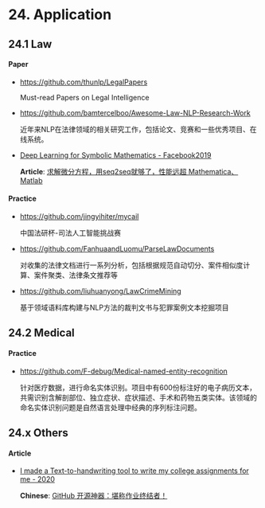 
# 24. Application

## 24.1 Law

#### Paper

- <https://github.com/thunlp/LegalPapers>

    Must-read Papers on Legal Intelligence

- <https://github.com/bamtercelboo/Awesome-Law-NLP-Research-Work>

    近年来NLP在法律领域的相关研究工作，包括论文、竞赛和一些优秀项目、在线系统。

- [Deep Learning for Symbolic Mathematics - Facebook2019](https://arxiv.org/abs/1912.01412)

    **Article**: [求解微分方程，用seq2seq就够了，性能远超 Mathematica、Matlab](https://mp.weixin.qq.com/s?__biz=MzI4MDYzNzg4Mw==&mid=2247490925&idx=3&sn=a7f071b770c5b263b49e777ea085fd72)


#### Practice

- <https://github.com/jingyihiter/mycail>

    中国法研杯-司法人工智能挑战赛

- <https://github.com/FanhuaandLuomu/ParseLawDocuments>

    对收集的法律文档进行一系列分析，包括根据规范自动切分、案件相似度计算、案件聚类、法律条文推荐等

- <https://github.com/liuhuanyong/LawCrimeMining>

    基于领域语料库构建与NLP方法的裁判文书与犯罪案例文本挖掘项目


## 24.2 Medical

#### Practice

- <https://github.com/F-debug/Medical-named-entity-recognition>

    针对医疗数据，进行命名实体识别。项目中有600份标注好的电子病历文本，共需识别含解剖部位、独立症状、症状描述、手术和药物五类实体。该领域的命名实体识别问题是自然语言处理中经典的序列标注问题。



## 24.x Others

#### Article

- [I made a Text-to-handwriting tool to write my college assignments for me - 2020](https://dev.to/saurabhdaware/i-made-a-text-to-handwriting-tool-to-write-my-college-assignments-for-me-4ko)

    **Chinese**: [GitHub 开源神器：堪称作业终结者！](https://mp.weixin.qq.com/s/0V2GtxaSEYOWimuE-lsO6Q)